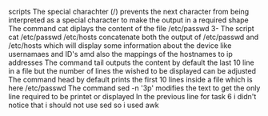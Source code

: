 scripts
The special charachter (/) prevents the next character from being interpreted as a special character to make the output in a required shape
 The command cat diplays the content of the file /etc/passwd
3- The script cat /etc/passwd /etc/hosts concatenate both the output of /etc/passwd and /etc/hosts which will display some information about the device like usernamaes and ID\'s amd also the mappings of the hostnames to ip addresses
The command tail outputs the content by default the last 10 line in a file but the number of lines the wished to be displayed can be adjusted
The command head by default prints the first 10 lines inside a file which is here /etc/passwd
The command sed -n \'3p\' modifies the text to get the only line required to be printet or displayed
In the previous line for task 6 i didn't notice that i should not use sed so i used awk
